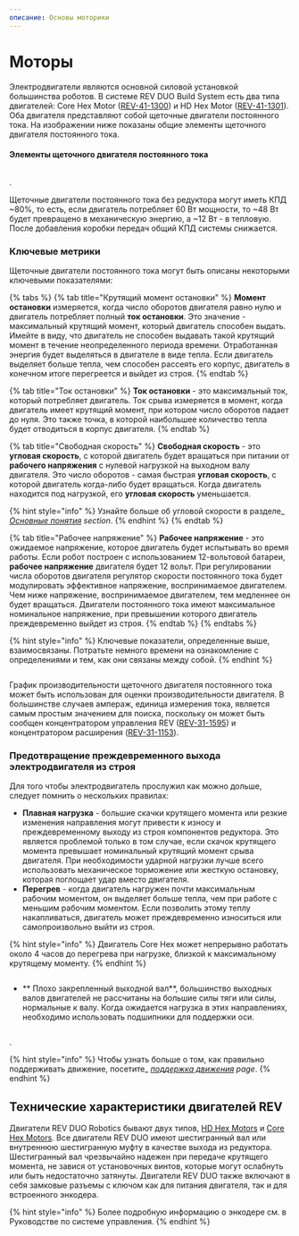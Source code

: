 ```yaml
---
описание: Основы моторики
---
```


# Моторы

Электродвигатели являются основной силовой установкой большинства роботов. В системе REV DUO Build System есть два типа двигателей: Core Hex Motor ([REV-41-1300](https://www.revrobotics.com/rev-41-1300/)) и HD Hex Motor ([REV-41-1301](https://www.revrobotics.com/rev-41-1301/)). Оба двигателя представляют собой щеточные двигатели постоянного тока. На изображении ниже показаны общие элементы щеточного двигателя постоянного тока.&#x20;

#### Элементы щеточного двигателя постоянного тока

<figure><img src="https://2589213514-files.gitbook.io/~/files/v0/b/gitbook-legacy-files/o/assets%2F15mm%2F-M8MarlMx5meMXBAcMX_%2F-M8MhYlMn7b3u0xtE-Zr%2F1.png?generation=1590609462403887&#x26;alt=media"alt=""><figcaption></figcaption></figure>.

Щеточные двигатели постоянного тока без редуктора могут иметь КПД \~80%, то есть, если двигатель потребляет 60 Вт мощности, то \~48 Вт будет превращено в механическую энергию, а \~12 Вт - в тепловую. После добавления коробки передач общий КПД системы снижается.

### Ключевые метрики&#x20;

Щеточные двигатели постоянного тока могут быть описаны некоторыми ключевыми показателями:

{% tabs %}
{% tab title="Крутящий момент остановки" %}
**Момент остановки** измеряется, когда число оборотов двигателя равно нулю и двигатель потребляет полный **ток остановки**. Это значение - максимальный крутящий момент, который двигатель способен выдать. Имейте в виду, что двигатель не способен выдавать такой крутящий момент в течение неопределенного периода времени. Отработанная энергия будет выделяться в двигателе в виде тепла. Если двигатель выделяет больше тепла, чем способен рассеять его корпус, двигатель в конечном итоге перегреется и выйдет из строя.
{% endtab %}

{% tab title="Ток остановки" %}
**Ток остановки** - это максимальный ток, который потребляет двигатель. Ток срыва измеряется в момент, когда двигатель имеет крутящий момент, при котором число оборотов падает до нуля. Это также точка, в которой наибольшее количество тепла будет отводиться в корпус двигателя.
{% endtab %}

{% tab title="Свободная скорость" %}
**Свободная скорость** - это **угловая скорость**, с которой двигатель будет вращаться при питании от **рабочего напряжения** с нулевой нагрузкой на выходном валу двигателя. Это число оборотов - самая быстрая **угловая скорость**, с которой двигатель когда-либо будет вращаться. Когда двигатель находится под нагрузкой, его **угловая скорость** уменьшается.

{% hint style="info" %}
Узнайте больше об угловой скорости в разделе_ [_Основные понятия_](broken-reference) _section_.
{% endhint %}
{% endtab %}

{% tab title="Рабочее напряжение" %}
**Рабочее напряжение** - это ожидаемое напряжение, которое двигатель будет испытывать во время работы. Если робот построен с использованием 12-вольтовой батареи, **рабочее напряжение** двигателя будет 12 вольт. При регулировании числа оборотов двигателя регулятор скорости постоянного тока будет модулировать эффективное напряжение, воспринимаемое двигателем. Чем ниже напряжение, воспринимаемое двигателем, тем медленнее он будет вращаться. Двигатели постоянного тока имеют максимальное номинальное напряжение, при превышении которого двигатель преждевременно выйдет из строя.
{% endtab %}
{% endtabs %}

{% hint style="info" %}
Ключевые показатели, определенные выше, взаимосвязаны. Потратьте немного времени на ознакомление с определениями и тем, как они связаны между собой.
{% endhint %}

<figure><img src="https://2589213514-files.gitbook.io/~/files/v0/b/gitbook-legacy-files/o/assets%2F-M5yw0n8IneF5-9ybLjT%2F-M8MarlMx5meMXBAcMX_%2F-M8MjbITl7U1Z3GF12lg%2Fimage.png?alt=media&#x26;token=23cc8cf8-3552-45fe-96fe-a2fd6d91e5cc"alt=""><figcaption></figcaption></figure>

График производительности щеточного двигателя постоянного тока может быть использован для оценки производительности двигателя. В большинстве случаев ампераж, единица измерения тока, является самым простым значением для поиска, поскольку он может быть сообщен концентратором управления REV ([REV-31-1595](https://www.revrobotics.com/rev-31-1595/)) и концентратором расширения ([REV-31-1153](https://www.revrobotics.com/rev-31-1153/)).

### Предотвращение преждевременного выхода электродвигателя из строя&#x20;

Для того чтобы электродвигатель прослужил как можно дольше, следует помнить о нескольких правилах:

* **Плавная нагрузка** - большие скачки крутящего момента или резкие изменения направления могут привести к износу и преждевременному выходу из строя компонентов редуктора. Это является проблемой только в том случае, если скачок крутящего момента превышает номинальный крутящий момент срыва двигателя. При необходимости ударной нагрузки лучше всего использовать механическое торможение или жесткую остановку, которая поглощает удар вместо двигателя.
* **Перегрев** - когда двигатель нагружен почти максимальным рабочим моментом, он выделяет больше тепла, чем при работе с меньшим рабочим моментом. Если позволить этому теплу накапливаться, двигатель может преждевременно износиться или самопроизвольно выйти из строя.

{% hint style="info" %}
Двигатель Core Hex может непрерывно работать около 4 часов до перегрева при нагрузке, близкой к максимальному крутящему моменту.
{% endhint %}

<figure><img src="https://2589213514-files.gitbook.io/~/files/v0/b/gitbook-legacy-files/o/assets%2F-M5yw0n8IneF5-9ybLjT%2F-MkxSTCiBXSImLUpgg3a%2F-MkxTx7rWGPS61t1vhRb%2Fwaste%20power%20chart%20-%20motor%20guide%20preventing%20premature%20motor%20failure.png?alt=media&#x26;token=8ffd06bb-070e-4bce-b30a-46f7074f0663"alt=""><figcaption></figcaption></figure>

* ** Плохо закрепленный выходной вал**, большинство выходных валов двигателей не рассчитаны на большие силы тяги или силы, нормальные к валу. Когда ожидается нагрузка в этих направлениях, необходимо использовать подшипники для поддержки оси.

<figure><img src="https://2589213514-files.gitbook.io/~/files/v0/b/gitbook-legacy-files/o/assets%2F15mm%2F-M8MarlMx5meMXBAcMX_%2F-M8MhYlSbdgM5CBTcLsw%2F7.png?generation=1590609462320338&#x26;alt=media"alt=""><figcaption></figcaption></figure>.

{% hint style="info" %}
Чтобы узнать больше о том, как правильно поддерживать движение, посетите_ [_поддержка движения_](broken-reference) _page_.
{% endhint %}

## Технические характеристики двигателей REV

Двигатели REV DUO Robotics бывают двух типов, [HD Hex Motors](broken-reference) и [Core Hex Motors](broken-reference). Все двигатели REV DUO имеют шестигранный вал или внутреннюю шестигранную муфту в качестве выхода из редуктора. Шестигранный вал чрезвычайно надежен при передаче крутящего момента, не завися от установочных винтов, которые могут ослабнуть или быть недостаточно затянуты. Двигатели REV DUO также включают в себя замковые разъемы с ключом как для питания двигателя, так и для встроенного энкодера.&#x20;

{% hint style="info" %}
Более подробную информацию о энкодере см. в Руководстве по системе управления.
{% endhint %}

<figure><img src="https://2589213514-files.gitbook.io/~/files/v0/b/gitbook-legacy-files/o/assets%2F-M5yw0n8IneF5-9ybLjT%2F-M8MarlMx5meMXBAcMX_%2F-M8N2tQzyjYft6IXAWR3%2FScreenshot%20(4).png?alt=media&#x26;token=bed0b70d-86d8-4ffa-8a99-d94f8f7053ef"alt=""><figcaption></figcaption></figure>

<figure><img src="https://2589213514-files.gitbook.io/~/files/v0/b/gitbook-legacy-files/o/assets%2F15mm%2F-M8MarlMx5meMXBAcMX_%2F-M8MhYlWc2lieDE0X1Fg%2F11.png?generation=1590609462333072&#x26;alt=media"alt=""><figcaption></figcaption></figure>

